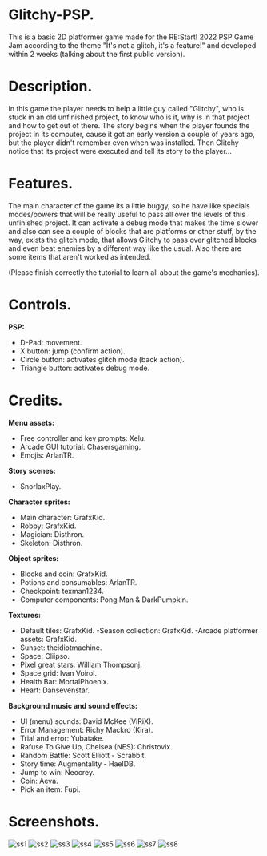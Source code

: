 # Glitchy-PSP.
This is a basic 2D platformer game made for the RE:Start! 2022 PSP Game Jam according to the theme "It's not a glitch, it's a feature!" and developed within 2 weeks (talking about the first public version).

# Description.
In this game the player needs to help a little guy called "Glitchy", who is stuck in an old unfinished project, to know who is it, why is in that project and how to get out of there. The story begins when the player founds the project in its computer, cause it got an early version a couple of years ago, but the player didn't remember even when was installed. Then Glitchy notice that its project were executed and tell its story to the player...

# Features.
The main character of the game its a little buggy, so he have like specials modes/powers that will be really useful to pass all over the levels of this unfinished project. It can activate a debug mode that makes the time slower and also can see a couple of blocks that are platforms or other stuff, by the way, exists the glitch mode, that allows Glitchy to pass over glitched blocks and even beat enemies by a different way like the usual.
Also there are some items that aren't worked as intended.

(Please finish correctly the tutorial to learn all about the game's mechanics).

# Controls.
**PSP:**
* D-Pad: movement.
* X button: jump (confirm action).
* Circle button: activates glitch mode (back action).
* Triangle button: activates debug mode.

# Credits.
**Menu assets:**
- Free controller and key prompts: Xelu.
- Arcade GUI tutorial: Chasersgaming.
- Emojis: ArlanTR.

**Story scenes:**
- SnorlaxPlay.

**Character sprites:**
- Main character: GrafxKid.
- Robby: GrafxKid.
- Magician: Disthron.
- Skeleton: Disthron.

**Object sprites:**
- Blocks and coin: GrafxKid.
- Potions and consumables: ArlanTR.
- Checkpoint: texman1234.
- Computer components: Pong Man & DarkPumpkin.

**Textures:**
- Default tiles: GrafxKid.
-Season collection: GrafxKid.
 -Arcade platformer assets: GrafxKid.
- Sunset: theidiotmachine.
- Space: Cliipso.
- Pixel great stars: William Thompsonj.
- Space grid: Ivan Voirol.
- Health Bar: MortalPhoenix.
- Heart: Dansevenstar.

**Background music and sound effects:**
- UI (menu) sounds: David McKee (ViRiX).
- Error Management: Richy Mackro (Kira).
- Trial and error: Yubatake.
- Rafuse To Give Up, Chelsea (NES): Christovix.
- Random Battle: Scott Elliott - Scrabbit.
- Story time: Augmentality - HaelDB.
- Jump to win: Neocrey.
- Coin: Aeva.
- Pick an item: Fupi.

# Screenshots.
![ss1](https://user-images.githubusercontent.com/62407022/197243192-485c8b52-61ec-4921-8a1e-5ddaa1473967.png)
![ss2](https://user-images.githubusercontent.com/62407022/197243205-3ec5bfa5-adaf-495f-bbdf-045cb5aabfe2.png)
![ss3](https://user-images.githubusercontent.com/62407022/197243207-adef8887-ef11-47b1-8e17-8aa78fc49548.png)
![ss4](https://user-images.githubusercontent.com/62407022/197243210-18825a2e-fa6f-4dec-99b7-5cac2d1081cc.png)
![ss5](https://user-images.githubusercontent.com/62407022/197243217-433d4d15-57ed-4364-8c4e-450c7233d574.png)
![ss6](https://user-images.githubusercontent.com/62407022/197243221-59f4ab81-5ccb-45db-912c-1f1a2d3c5ec4.png)
![ss7](https://user-images.githubusercontent.com/62407022/197243222-30acd732-75b1-4935-9f17-03cfccbf2b04.png)
![ss8](https://user-images.githubusercontent.com/62407022/197243224-5c58effb-655a-4b42-a49c-4fe5ce98c84e.png)
